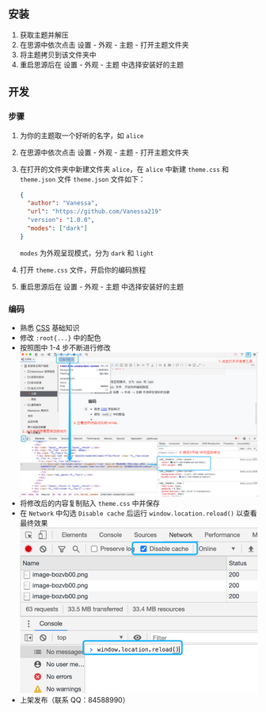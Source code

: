 ## 安装

1. 获取主题并解压
2. 在思源中依次点击 设置 - 外观 - 主题 - 打开主题文件夹
3. 将主题拷贝到该文件夹中
4. 重启思源后在 设置 - 外观 - 主题 中选择安装好的主题

## 开发

### 步骤

1. 为你的主题取一个好听的名字，如 `alice`
2. 在思源中依次点击 设置 - 外观 - 主题 - 打开主题文件夹
3. 在打开的文件夹中新建文件夹 `alice`，在 `alice` 中新建 `theme.css` 和 `theme.json` 文件 `theme.json` 文件如下：

   ```json
   {
     "author": "Vanessa",
     "url": "https://github.com/Vanessa219"
     "version": "1.0.0",
     "modes": ["dark"]
   }
   ```

   `modes` 为外观呈现模式，分为 `dark` 和 `light`
4. 打开 `theme.css` 文件，开启你的编码旅程
5. 重启思源后在 设置 - 外观 - 主题 中选择安装好的主题

### 编码

* 熟悉 [CSS](https://developer.mozilla.org/zh-CN/docs/Web/CSS) 基础知识
* 修改 `:root{...}` 中的配色
* 按照图中 1-4 步不断进行修改![image.png](assets/image-bozvb00.png)
* 将修改后的内容复制贴入 `theme.css` 中并保存
* 在 `Network` 中勾选 `Disable cache` 后运行 `window.location.reload()` 以查看最终效果![image.png](assets/image-9b9y2ky.png)
* 上架发布（联系 QQ：84588990）

